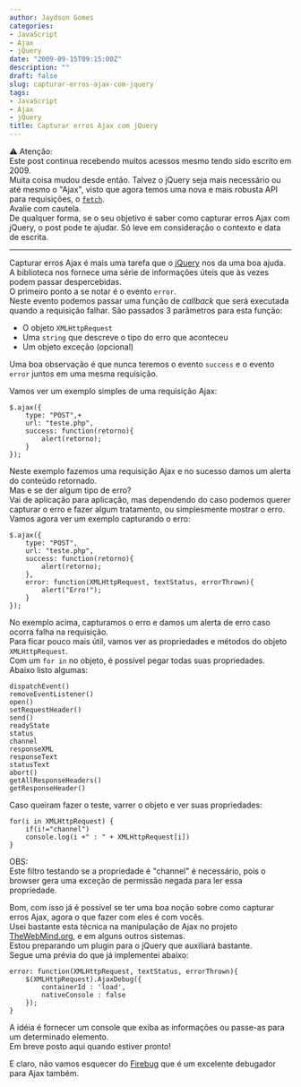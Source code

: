 ```yaml
---
author: Jaydson Gomes
categories:
- JavaScript
- Ajax
- jQuery
date: "2009-09-15T09:15:00Z"
description: ""
draft: false
slug: capturar-erros-ajax-com-jquery
tags:
- JavaScript
- Ajax
- jQuery
title: Capturar erros Ajax com jQuery
---
```


⚠️ Atenção:  
Este post continua recebendo muitos acessos mesmo tendo sido escrito em 2009.  
Muita coisa mudou desde então. Talvez o jQuery seja mais necessário ou até mesmo o "Ajax", visto que agora temos uma nova e mais robusta API para requisições, o [`fetch`](https://developer.mozilla.org/en-US/docs/Web/API/Fetch_API/Using_Fetch).  
Avalie com cautela.  
De qualquer forma, se o seu objetivo é saber como capturar erros Ajax com jQuery, o post pode te ajudar. Só leve em consideração o contexto e data de escrita.

----

Capturar erros Ajax é mais uma tarefa que o [jQuery](https://jquery.com/) nos da uma boa ajuda.  
A biblioteca nos fornece uma série de informações úteis que às vezes podem passar despercebidas.  
O primeiro ponto a se notar é o evento `error`.  
Neste evento podemos passar uma função de _callback_ que será executada quando a requisição falhar. São passados 3 parâmetros para esta função:  
- O objeto `XMLHttpRequest`  
- Uma `string` que descreve o tipo do erro que aconteceu  
- Um objeto exceção (opcional)  

Uma boa observação é que nunca teremos o evento `success` e o evento `error` juntos em uma mesma requisição.  

Vamos ver um exemplo simples de uma requisição Ajax:  

```
$.ajax({
	type: "POST",+
	url: "teste.php",
	success: function(retorno){
		alert(retorno);
	}
});
```

Neste exemplo fazemos uma requisição Ajax e no sucesso damos um alerta do conteúdo retornado.  
Mas e se der algum tipo de erro?  
Vai de aplicação para aplicação, mas dependendo do caso podemos querer capturar o erro e fazer algum tratamento, ou simplesmente mostrar o erro.  
Vamos agora ver um exemplo capturando o erro:  

```
$.ajax({
	type: "POST",
	url: "teste.php",
	success: function(retorno){
		alert(retorno);
	},
	error: function(XMLHttpRequest, textStatus, errorThrown){
		alert("Erro!");
	}
});
```

No exemplo acima, capturamos o erro e damos um alerta de erro caso ocorra falha na requisição.  
Para ficar pouco mais útil, vamos ver as propriedades e métodos do objeto `XMLHttpRequest`.  
Com um `for in` no objeto, é possível pegar todas suas propriedades. Abaixo listo algumas:  
```
dispatchEvent()
removeEventListener()
open()
setRequestHeader()
send()
readyState
status
channel
responseXML
responseText
statusText
abort()
getAllResponseHeaders()
getResponseHeader()
```
Caso queiram fazer o teste, varrer o objeto e ver suas propriedades:  

```
for(i in XMLHttpRequest) {
	if(i!="channel")
	console.log(i +" : " + XMLHttpRequest[i])
}
```

OBS:  
Este filtro testando se a propriedade é "channel" é necessário, pois o browser gera uma exceção de permissão negada para ler essa propriedade.  

Bom, com isso já é possível se ter uma boa noção sobre como capturar erros Ajax, agora o que fazer com eles é com vocês.  
Usei bastante esta técnica na manipulação de Ajax no projeto [TheWebMind.org](http://thewebmind.org), e em alguns outros sistemas.  
Estou preparando um plugin para o jQuery que auxiliará bastante.  
Segue uma prévia do que já implementei abaixo:  

```
error: function(XMLHttpRequest, textStatus, errorThrown){
	$(XMLHttpRequest).AjaxDebug({
		containerId : 'load',
		nativeConsole : false
	});
}
```

A idéia é fornecer um console que exiba as informações ou passe-as para um determinado elemento.  
Em breve posto aqui quando estiver pronto!  

E claro, não vamos esquecer do [Firebug](http://getfirebug.com) que é um excelente debugador para Ajax também.  

